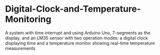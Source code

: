 # Digital-Clock-and-Temperature-Monitoring
A system with time interrupt and using Arduino Uno, 7-segments as the display, and an LM35 sensor with two operation modes: a digital clock displaying time and a temperature monitor showing real-time temperature measurements
